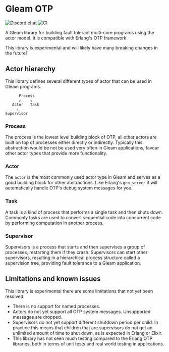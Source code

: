# Gleam OTP

<!-- <a href="https://github.com/gleam-lang/otp/releases"><img src="https://img.shields.io/github/release/gleam-lang/otp" alt="GitHub release"></a> -->
<a href="https://discord.gg/Fm8Pwmy"><img src="https://img.shields.io/discord/768594524158427167?color=blue" alt="Discord chat"></a>
![CI](https://github.com/gleam-lang/otp/workflows/test/badge.svg?branch=master)

A Gleam library for building fault tolerant multi-core programs using the
actor model. It is compatible with Erlang's OTP framework.

This library is experimental and will likely have many breaking changes in the
future!

## Actor hierarchy

This library defines several different types of actor that can be used in
Gleam programs.

```
      Process
      ↙    ↘
   Actor   Task
     ↓
Supervisor
```

### Process

The process is the lowest level building block of OTP, all other actors are
built on top of processes either directly or indirectly. Typically this
abstraction would be not be used very often in Gleam applications, favour
other actor types that provide more functionality.

### Actor

The `actor` is the most commonly used actor type in Gleam and serves as a good
building block for other abstractions. Like Erlang's `gen_server` it will
automatically handle OTP's debug system messages for you.

### Task

A task is a kind of process that performs a single task and then shuts down.
Commonly tasks are used to convert sequential code into concurrent code by
performing computation in another process.

### Supervisor

Supervisors is a process that starts and then supervises a group of processes,
restarting them if they crash. Supervisors can start other supervisors,
resulting in a hierarchical process structure called a supervision tree,
providing fault tolerance to a Gleam application.

## Limitations and known issues

This library is experimental there are some limitations that not yet been resolved.

- There is no support for named processes.
- Actors do not yet support all OTP system messages. Unsupported messages are dropped.
- Supervisors do not yet support different shutdown period per child. In
  practice this means that children that are supervisors do not get an
  unlimited amount of time to shut down, as is expected in Erlang or Elixir.
- This library has not seen much testing compared to the Erlang OTP
  libraries, both in terms of unit tests and real world testing in
  applications. 
